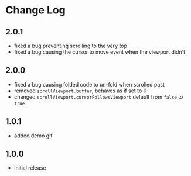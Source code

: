 # Change Log

## 2.0.1

- fixed a bug preventing scrolling to the very top
- fixed a bug causing the cursor to move event when the viewport didn't

## 2.0.0

- fixed a bug causing folded code to un-fold when scrolled past
- removed `scrollViewport.buffer`, behaves as if set to 0
- changed `scrollViewport.cursorFollowsViewport` default from `false` to `true`

## 1.0.1

- added demo gif

## 1.0.0

- initial release
